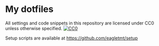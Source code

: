 # My dotfiles

All settings and code snippets in this repository are licensed under CC0 unless otherwise specified.
[![CC0](https://i.creativecommons.org/p/zero/1.0/88x31.png)](https://creativecommons.org/publicdomain/zero/1.0/)

Setup scripts are available at https://github.com/eagletmt/setup
